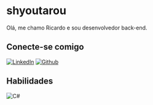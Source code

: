 #  shyoutarou
Olá, me chamo Ricardo e sou desenvolvedor back-end.

## Conecte-se comigo
[![LinkedIn](https://img.shields.io/badge/LinkedIn-000?style=for-the-badge&logo=linkedin&logoColor=0E76A8)](https://www.linkedin.com/in/ricardo-shikata-1714301b9)
[![Github](https://img.shields.io/badge/Github-000?style=for-the-badge&logo=github)](https://github.com/shyoutarou/)

## Habilidades
![C#](https://img.shields.io/badge/C%23-000?style=for-the-badge&logo=c-sharp&logoColor=823085)




